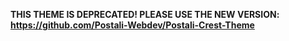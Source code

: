 **THIS THEME IS DEPRECATED! PLEASE USE THE NEW VERSION: https://github.com/Postali-Webdev/Postali-Crest-Theme**
